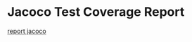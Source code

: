# Jacoco Test Coverage Report
<a href="http://GameOverNew.github.io/coverage/jacoco/index.html">report jacoco</a>
